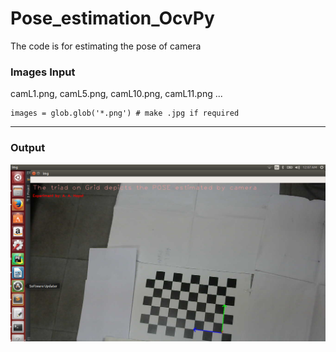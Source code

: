 # Pose_estimation_OcvPy
The code is for estimating the pose of camera 

### Images Input
camL1.png, camL5.png, camL10.png, camL11.png ...
```
images = glob.glob('*.png') # make .jpg if required
```
---
### Output
![Output Image](https://github.com/aamirhayat/Pose_estimation_OcvPy/blob/master/Screenshot.png)
